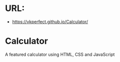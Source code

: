# URL:
- https://vkperfect.github.io/Calculator/
# Calculator
A featured calculator using HTML, CSS and JavaScript

